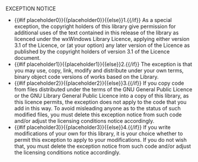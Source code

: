 EXCEPTION NOTICE

* {{#if placeholder0}}{{placeholder0}}{{else}}1.{{/if}} As a special exception, the copyright holders of this library give permission for additional uses of the text contained in this release of the library as licenced under the wxWindows Library Licence, applying either version 3.1 of the Licence, or (at your option) any later version of the Licence as published by the copyright holders of version 3.1 of the Licence document.
* {{#if placeholder1}}{{placeholder1}}{{else}}2.{{/if}} The exception is that you may use, copy, link, modify and distribute under your own terms, binary object code versions of works based on the Library.
* {{#if placeholder2}}{{placeholder2}}{{else}}3.{{/if}} If you copy code from files distributed under the terms of the GNU General Public Licence or the GNU Library General Public Licence into a copy of this library, as this licence permits, the exception does not apply to the code that you add in this way. To avoid misleading anyone as to the status of such modified files, you must delete this exception notice from such code and/or adjust the licensing conditions notice accordingly.
* {{#if placeholder3}}{{placeholder3}}{{else}}4.{{/if}} If you write modifications of your own for this library, it is your choice whether to permit this exception to apply to your modifications. If you do not wish that, you must delete the exception notice from such code and/or adjust the licensing conditions notice accordingly.